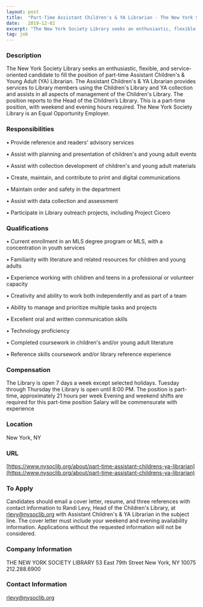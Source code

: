 ```yaml
---
layout: post
title:  "Part-Time Assistant Children's & YA Librarian - The New York Society Library"
date:   2019-12-02
excerpt: "The New York Society Library seeks an enthusiastic, flexible, and service-oriented candidate to fill the position of part-time Assistant Children's & Young Adult (YA) Librarian. The Assistant Children's & YA Librarian provides services to Library members using the Children's Library and YA collection and assists in all aspects of management..."
tag: job
---
```


### Description   

The New York Society Library seeks an enthusiastic, flexible, and service-oriented candidate to fill the position of part-time Assistant Children's & Young Adult (YA) Librarian. The Assistant Children's & YA Librarian provides services to Library members using the Children's Library and YA collection and assists in all aspects of management of the Children's Library. The position reports to the Head of the Children’s Library. This is a part-time position, with weekend and evening hours required.
The New York Society Library is an Equal Opportunity Employer.


### Responsibilities   


• Provide reference and readers' advisory services

• Assist with planning and presentation of children's and young adult events

• Assist with collection development of children's and young adult materials

• Create, maintain, and contribute to print and digital communications

• Maintain order and safety in the department

• Assist with data collection and assessment

• Participate in Library outreach projects, including Project Cicero


### Qualifications   


• Current enrollment in an MLS degree program or MLS, with a concentration in youth services

• Familiarity with literature and related resources for children and young adults

• Experience working with children and teens in a professional or volunteer capacity

• Creativity and ability to work both independently and as part of a team

• Ability to manage and prioritize multiple tasks and projects

• Excellent oral and written communication skills

• Technology proficiency

• Completed coursework in children's and/or young adult literature

• Reference skills coursework and/or library reference experience


### Compensation   

The Library is open 7 days a week except selected holidays. Tuesday through Thursday the Library is open until 8:00 PM. The position is part-time, approximately 21 hours per week Evening and weekend shifts are required for this part-time position Salary will be commensurate with experience


### Location   

New York, NY


### URL   

[https://www.nysoclib.org/about/part-time-assistant-childrens-ya-librarian](https://www.nysoclib.org/about/part-time-assistant-childrens-ya-librarian)

### To Apply   

Candidates should email a cover letter, resume, and three references with contact information to Randi Levy, Head of the Children's Library, at rlevy@nysoclib.org with Assistant Children's & YA Librarian in the subject line. The cover letter must include your weekend and evening availability information.  Applications without the requested information will not be considered.


### Company Information   

THE NEW YORK
SOCIETY LIBRARY
53 East 79th Street
New York, NY 10075
212.288.6900


### Contact Information   

rlevy@nysoclib.org

